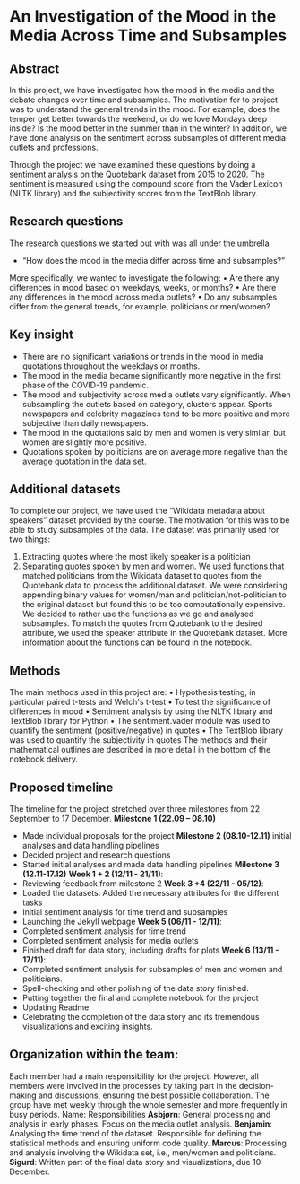 
# An Investigation of the Mood in the Media Across Time and Subsamples

## Abstract
In this project, we have investigated how the mood in the media and the debate changes over time and subsamples. The motivation for to project was to understand the general trends in the mood. For example, does the temper get better towards the weekend, or do we love Mondays deep inside? Is the mood better in the summer than in the winter? In addition, we have done analysis on the sentiment across subsamples of different media outlets and professions. 

Through the project we have examined these questions by doing a sentiment analysis on the Quotebank dataset from 2015 to 2020. The sentiment is measured using the compound score from the Vader Lexicon (NLTK library) and the subjectivity scores from the TextBlob library. 

## Research questions
The research questions we started out with was all under the umbrella 
* “How does the mood in the media differ across time and subsamples?”

More specifically, we wanted to investigate the following:
•	Are there any differences in mood based on weekdays, weeks, or months?
•	Are there any differences in the mood across media outlets?
•	Do any subsamples differ from the general trends, for example, politicians or men/women?

## Key insight
-	There are no significant variations or trends in the mood in media quotations throughout the weekdays or months.
-	The mood in the media became significantly more negative in the first phase of the COVID-19 pandemic.
-	The mood and subjectivity across media outlets vary significantly. When subsampling the outlets based on category, clusters appear. Sports newspapers and celebrity magazines tend to be more positive and more subjective than daily newspapers.
-	The mood in the quotations said by men and women is very similar, but women are slightly more positive.
-	Quotations spoken by politicians are on average more negative than the average quotation in the data set.

## Additional datasets
To complete our project, we have used the “Wikidata metadata about speakers” dataset provided by the course. The motivation for this was to be able to study subsamples of the data.
The dataset was primarily used for two things:
1.	Extracting quotes where the most likely speaker is a politician
2.	Separating quotes spoken by men and women.
We used functions that matched politicians from the Wikidata dataset to quotes from the Quotebank data to process the additional dataset. We were considering appending binary values for women/man and politician/not-politician to the original dataset but found this to be too computationally expensive. We decided to rather use the functions as we go and analysed subsamples. To match the quotes from Quotebank to the desired attribute, we used the speaker attribute in the Quotebank dataset. More information about the functions can be found in the notebook.

## Methods
The main methods used in this project are:
•	Hypothesis testing, in particular paired t-tests and Welch's t-test
•   To test the significance of differences in mood
•	Sentiment analysis by using the NLTK library and TextBlob library for Python
•	The sentiment.vader module was used to quantify the sentiment (positive/negative) in quotes
•	The TextBlob library was used to quantify the subjectivity in quotes
The methods and their mathematical outlines are described in more detail in the bottom of the notebook delivery.

## Proposed timeline
The timeline for the project stretched over three milestones from 22 September to 17 December. 
__Milestone 1 (22.09 – 08.10)__
-	Made individual proposals for the project
__Milestone 2 (08.10-12.11)__
 initial analyses and data handling pipelines
-	Decided project and research questions 
-	Started initial analyses and made data handling pipelines
__Milestone 3 (12.11-17.12)__
__Week 1 + 2 (12/11 - 21/11)__:
-	Reviewing feedback from milestone 2
__Week 3 +4 (22/11 - 05/12)__:
-	Loaded the datasets. Added the necessary attributes for the different tasks
-	Initial sentiment analysis for time trend and subsamples
-	Launching the Jekyll webpage
__Week 5 (06/11 - 12/11)__:
-	Completed sentiment analysis for time trend
-	Completed sentiment analysis for media outlets
-	Finished draft for data story, including drafts for plots
__Week 6 (13/11 - 17/11)__:
-	Completed sentiment analysis for subsamples of men and women and politicians.
-	Spell-checking and other polishing of the data story finished. 
-	Putting together the final and complete notebook for the project
-	Updating Readme
-	Celebrating the completion of the data story and its tremendous visualizations and exciting insights.

## Organization within the team:
Each member had a main responsibility for the project. However, all members were involved in the processes by taking part in the decision-making and discussions, ensuring the best possible collaboration. The group have met weekly through the whole semester and more frequently in busy periods.
Name: Responsibilities
__Asbjørn__: General processing and analysis in early phases. Focus on the media outlet analysis. 
__Benjamin__: Analysing the time trend of the dataset. Responsible for defining the statistical methods and ensuring uniform code quality. 
__Marcus__: Processing and analysis involving the Wikidata set, i.e., men/women and politicians. 
__Sigurd__: Written part of the final data story and visualizations, due 10 December.
